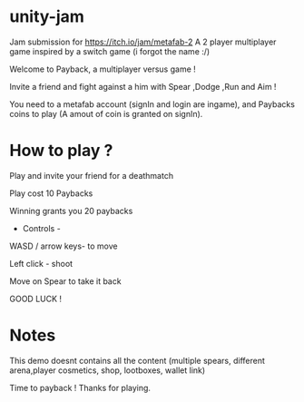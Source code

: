 # unity-jam
Jam submission for https://itch.io/jam/metafab-2
A 2 player multiplayer game inspired by a switch game (i forgot the name :/)

Welcome to Payback, a multiplayer versus game !



Invite a friend and fight against a him with Spear ,Dodge ,Run and Aim !

You need to a metafab account (signIn and login are ingame), and Paybacks coins to play (A amout of coin is granted on signIn).

# How to play ?


Play and invite your friend for a deathmatch

Play cost 10 Paybacks

Winning grants you 20 paybacks

- Controls -

WASD / arrow keys- to move

Left click - shoot

Move on Spear to take it back

GOOD LUCK !

# Notes

This demo doesnt contains all the content (multiple spears, different arena,player cosmetics, shop, lootboxes, wallet link)

Time to payback ! Thanks for playing.
